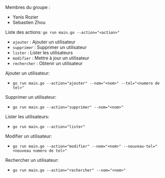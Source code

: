 Membres du groupe :
- Yanis Rozier
- Sebastien Zhou

Liste des actions:
`go run main.go --action="<action>"`
- `ajouter` : Ajouter un utilisateur
- `supprimer` : Supprimer un utilisateur
- `lister` : Lister les utilisateurs
- `modifier` : Mettre à jour un utilisateur
- `rechercher` : Obtenir un utilisateur

Ajouter un utilisateur:
- `go run main.go --action="ajouter" --nom="<nom>" --tel="<numero de tel>"`

Supprimer un utilisateur:
- `go run main.go --action="supprimer" --nom="<nom>"`

Lister les utilisateurs:
- `go run main.go --action="lister"`

Modifier un utilisateur:
- `go run main.go --action="modifier" --nom="<nom>" --nouveau-tel="<nouveau numero de tel>"`

Rechercher un utilisateur:
- `go run main.go --action="rechercher" --nom="<nom>"`